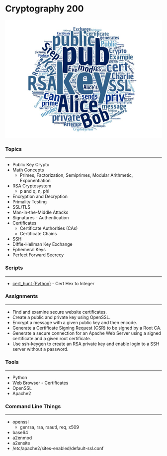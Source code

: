# Cryptography 200

![alt text](https://raw.githubusercontent.com/TK05/SecureSet_2018/master/images/cry200wc.jpg "Aggregated From Lesson Files")


### Topics
------

* Public Key Crypto
* Math Concepts
    * Primes, Factorization, Semiprimes, Modular Arithmetic, Exponentiation
* RSA Cryptosystem
    * p and q, n, phi
* Encryption and Decryption
* Primality Testing
* SSL/TLS
* Man-in-the-Middle Attacks
* Signatures - Authentication
* Certificates
    * Certificate Authorities (CAs)
    * Certificate Chains
* SSH
* Diffie-Hellman Key Exchange
* Ephemeral Keys
* Perfect Forward Secrecy


### Scripts
-----
* [cert_hunt (Python)] - Cert Hex to Integer

[cert_hunt (Python)]: https://github.com/TK05/SecureSet_2018/tree/master/cry200/hw/cert_hunt

### Assignments
------

* Find and examine secure website certificates.
* Create a public and private key using OpenSSL.
* Encrypt a message with a given public key and then encode.
* Generate a Certificate Signing Request (CSR) to be signed by a Root CA.
* Generate a secure connection for an Apache Web Server using a signed certificate and a given root certificate.
* Use ssh-keygen to create an RSA private key and enable login to a SSH server without a password.


### Tools
------

* Python
* Web Browser - Certificates
* OpenSSL
* Apache2


### Command Line Things
------

* openssl
    * genrsa, rsa, rsautl, req, x509
* base64
* a2enmod
* a2ensite
* /etc/apache2/sites-enabled/default-ssl.conf